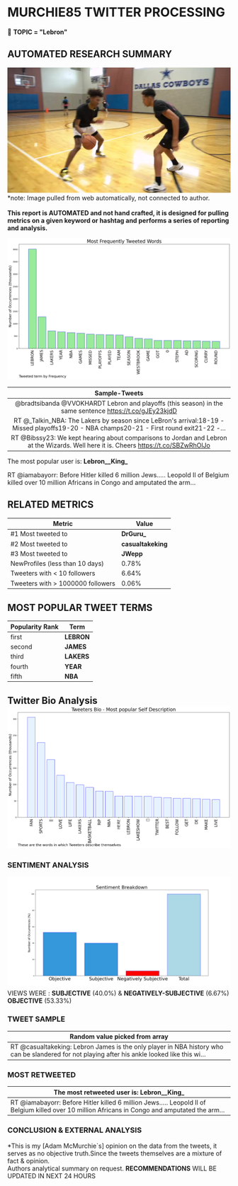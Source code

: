 # MURCHIE85 TWITTER PROCESSING 
&#x1F34E; **TOPIC = "Lebron"**

## AUTOMATED RESEARCH SUMMARY

![image](assets/2022-04-06hashtagImage.png)*note: Image pulled from web automatically, not connected to author.
<br></br>
<b> This report is AUTOMATED and not hand crafted, it is designed for pulling metrics on a given keyword or hashtag and performs a series of reporting and analysis.</b>



![image](assets/2022-04-06TWEETS.png)



|                **Sample-Tweets**        |
| :-------------: |
| @bradtsibanda @VVOKHARDT Lebron and playoffs (this season) in the same sentence https://t.co/gJEy23kjdD |
| RT @_Talkin_NBA: The Lakers by season since LeBron's arrival:18-19 - Missed playoffs19-20 - NBA champs20-21 - First round exit21-22 -… |
| RT @Bibssy23: We kept hearing about comparisons to Jordan and Lebron at the Wizards. Well here it is. Cheers https://t.co/SBZwRhOlJo |

The most popular user is: **Lebron__King_**
<div class="alert alert-block alert-danger"> RT @iamabayorr: Before Hitler killed 6 million Jews.…. Leopold Il of Belgium killed over 10 million Africans in Congo and amputated the arm…</div>

## RELATED METRICS<br>
| Metric | Value |
| ------------- | ------------- |
| #1 Most tweeted to  | **DrGuru_** |
| #2 Most tweeted to  | **casualtakeking** |
| #3 Most tweeted to  | **JWepp** |
| NewProfiles (less than 10 days) | 0.78%  |
| Tweeters with < 10 followers  | 6.64%|
| Tweeters with > 1000000 followers  | 0.06%  |



## MOST POPULAR TWEET TERMS 


| Popularity Rank  | Term |
| ------------- | ------------- |
| first  | **LEBRON**  |
| second  | **JAMES**  |
| third  | **LAKERS** |
| fourth  | **YEAR**  |
| fifth  | **NBA**  |


## Twitter Bio Analysis![image](assets/2022-04-06BIO.png)
### SENTIMENT ANALYSIS
![image](assets/2022-04-06sentiment.png)
VIEWS WERE : **SUBJECTIVE**  (40.0%) & **NEGATIVELY-SUBJECTIVE** (6.67%) **OBJECTIVE** (53.33%)

### TWEET SAMPLE 
| Random value picked from array |
| ------------- |
|RT @casualtakeking: Lebron James is the only player in NBA history who can be slandered for not playing after his ankle looked like this wi… |

### MOST RETWEETED 

| The most retweeted user is: **Lebron__King_**  |
| ------------- |
| RT @iamabayorr: Before Hitler killed 6 million Jews.…. Leopold Il of Belgium killed over 10 million Africans in Congo and amputated the arm… |

### CONCLUSION & EXTERNAL ANALYSIS

*This is my [Adam McMurchie`s] opinion on the data from the tweets, it serves as no objective truth.Since the tweets themselves are a mixture of fact & opinion.<br>
Authors analytical summary on request.
**RECOMMENDATIONS** WILL BE UPDATED IN NEXT  24 HOURS <br>